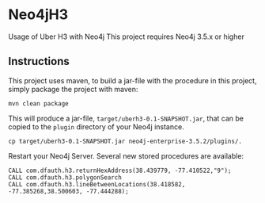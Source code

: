 # Neo4jH3

Usage of Uber H3 with Neo4j
This project requires Neo4j 3.5.x or higher

Instructions
------------ 

This project uses maven, to build a jar-file with the procedure in this
project, simply package the project with maven:

    mvn clean package

This will produce a jar-file, `target/uberh3-0.1-SNAPSHOT.jar`,
that can be copied to the `plugin` directory of your Neo4j instance.

    cp target/uberh3-0.1-SNAPSHOT.jar neo4j-enterprise-3.5.2/plugins/.
    
Restart your Neo4j Server. Several new stored procedures are available:


    CALL com.dfauth.h3.returnHexAddress(38.439779, -77.410522,"9");
	CALL com.dfauth.h3.polygonSearch
	CALL com.dfauth.h3.lineBetweenLocations(38.418582, -77.385268,38.500603, -77.444288);
